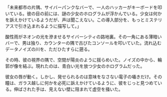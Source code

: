 「未来都市の片隅、サイバーパンクなバーで、一人のハッカーがキーボードを叩いている。彼の目の前には、謎の少女のホログラムが浮かんでいる。少女は何かを訴えかけているようだが、声は聞こえない。この導入部分を、もっとミステリアスで引き込まれるように描写して。」

酸性雨がネオンの光を滲ませるサイバーシティの路地裏。その一角にある薄暗いバーで、男は独り、カウンターの隅で古びたコンソールを叩いていた。流れ込むデータノイズの川を、ただひたすらに遡る。

その時、彼の視界の隅で、空間が陽炎のように揺らめいた。ノイズの中から、輪郭が像を結ぶ。現れたのは、青白い光を放つ少女のホログラムだった。

彼女の唇が動く。しかし、発せられるのは意味をなさない電子の囁きだけ。その瞳は、ガラス越しに何かを必死に訴えかけているように、彼をじっと見つめている。伸ばされた手は、見えない壁に阻まれて虚空を掻いた。
